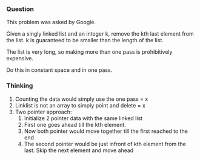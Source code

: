 ### Question
This problem was asked by Google.

Given a singly linked list and an integer k, remove the kth last element from the list. k is guaranteed to be smaller than the length of the list.

The list is very long, so making more than one pass is prohibitively expensive.

Do this in constant space and in one pass.

### Thinking
1. Counting the data would simply use the one pass = x
2. Linklist is not an array to simply point and delete = x
3. Two pointer approach: 
   1. Initialize 2 pointer data with the same linked list
   2. First one goes ahead till the kth element.
   3. Now both pointer would move together till the first reached to the end
   4. The second pointer would be just infront of kth element from the last. Skip the next element and move ahead